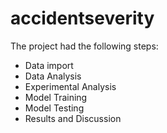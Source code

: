 # accidentseverity

The project had the following steps:

- Data import
- Data Analysis
- Experimental Analysis
- Model Training
- Model Testing
- Results and Discussion
